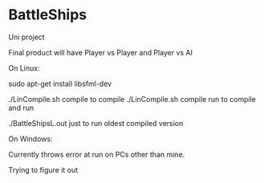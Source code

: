 # BattleShips
Uni project

Final product will have Player vs Player and Player vs AI


On Linux:

sudo apt-get install libsfml-dev

./LinCompile.sh compile    to compile
./LinCompile.sh compile run     to compile and run

./BattleShipsL.out      just to run oldest compiled version



On Windows:

Currently throws error at run on PCs other than mine. 

Trying to figure it out
